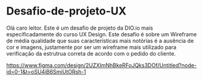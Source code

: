 # Desafio-de-projeto-UX
Olá caro leitor. Este é um desafio de projeto da DIO.io mais especificadamente do curso UX Design. Este desafio é sobre um Wireframe de média qualidade que suas características mais notórias é a ausência de cor e imagens, justamente por ser um wireframe mais utilizado para verificação da estrutrua correta de acordo com o pedido do cliente.

https://www.figma.com/design/2UZXlmNhBkeRFoJQks3DOf/Untitled?node-id=0-1&t=oSU4iB6SmiUtORsh-1
